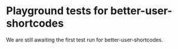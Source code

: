 # Playground tests for better-user-shortcodes
We are still awaiting the first test run for better-user-shortcodes.

